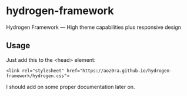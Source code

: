 # hydrogen-framework
Hydrogen Framework — High theme capabilities plus responsive design


## Usage

Just add this to the &lt;head&gt; element:

    <link rel="stylesheet" href="https://aoz0ra.github.io/hydrogen-framework/hydrogen.css">


I should add on some proper documentation later on.
